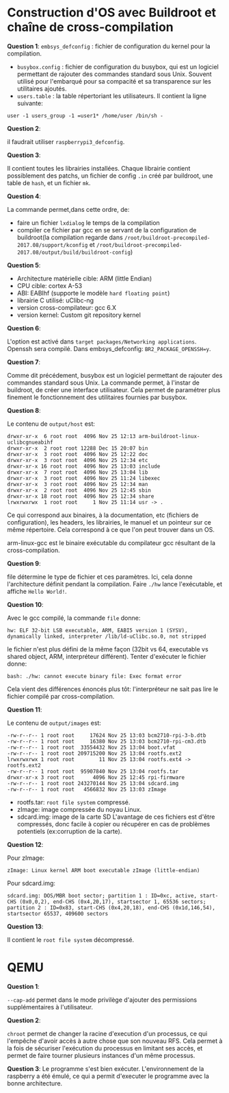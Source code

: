 # Construction d'OS avec Buildroot et chaîne de cross-compilation

**Question 1**: 
`embsys_defconfig` : fichier de configuration du kernel pour la compilation.
- `busybox.config` : fichier de configuration du busybox, qui est un logiciel permettant de rajouter des commandes standard sous Unix. Souvent utilisé pour l'embarqué pour sa compacité et sa transparence sur les utilitaires ajoutés.
- `users.table` : la table répertoriant les utilisateurs. Il contient la ligne suivante:

````
user -1 users_group -1 =user1* /home/user /bin/sh -
````

**Question 2**: 

il faudrait utiliser `raspberrypi3_defconfig`. 

**Question 3**: 

Il contient toutes les librairies installées. Chaque librairie contient possiblement des patchs, un fichier de config `.in` créé par buildroot, une table de `hash`, et un fichier `mk`.

**Question 4**: 

La commande permet,dans cette ordre, de:
- faire un fichier `lxdialog` le temps de la compilation
- compiler ce fichier par gcc en se servant de la configuration de buildroot(la compilation regarde dans `/root/buildroot-precompiled-2017.08/support/kconfig` et `/root/buildroot-precompiled-2017.08/output/build/buildroot-config`)

**Question 5**: 

- Architecture matérielle cible: ARM (little Endian)
- CPU cible: cortex A-53
- ABI: EABIhf (supporte le modèle `hard floating point`)
- librairie C utilisé: uClibc-ng
- version cross-compilateur: gcc 6.X
- version kernel: Custom git repository kernel

**Question 6**: 

L'option est activé dans `target packages/Networking applications`. Openssh sera compilé. Dans embsys_defconfig: `BR2_PACKAGE_OPENSSH=y`.

**Question 7**: 

Comme dit précédement, busybox est un logiciel permettant de rajouter des commandes standard sous Unix. La commande permet, à l'instar de buildroot, de créer une interface utilisateur. Cela permet de paramétrer plus finement le fonctionnement des utilitaires fournies par busybox.

**Question 8**: 

Le contenu de `output/host` est:
````
drwxr-xr-x  6 root root  4096 Nov 25 12:13 arm-buildroot-linux-uclibcgnueabihf
drwxr-xr-x  2 root root 12288 Dec 15 20:07 bin
drwxr-xr-x  3 root root  4096 Nov 25 12:22 doc
drwxr-xr-x  3 root root  4096 Nov 25 12:34 etc
drwxr-xr-x 16 root root  4096 Nov 25 13:03 include
drwxr-xr-x  7 root root  4096 Nov 25 13:04 lib
drwxr-xr-x  3 root root  4096 Nov 25 11:24 libexec
drwxr-xr-x  3 root root  4096 Nov 25 12:34 man
drwxr-xr-x  2 root root  4096 Nov 25 12:45 sbin
drwxr-xr-x 18 root root  4096 Nov 25 12:34 share
lrwxrwxrwx  1 root root     1 Nov 25 11:14 usr -> .
````
Ce qui correspond aux binaires, à la documentation, etc (fichiers de configuration), les headers, les librairies, le manuel et un pointeur sur ce même répertoire. Cela correspond à ce que l'on peut trouver dans un OS.

arm-linux-gcc est le binaire exécutable du compilateur gcc résultant de la cross-compilation.

**Question 9**: 

file détermine le type de fichier et ces paramètres. Ici, cela donne l'architecture définit pendant la compilation.
Faire `./hw` lance l'exécutable, et affiche `Hello World!`.

**Question 10**: 

Avec le gcc compilé, la commande `file` donne:
````
hw: ELF 32-bit LSB executable, ARM, EABI5 version 1 (SYSV), dynamically linked, interpreter /lib/ld-uClibc.so.0, not stripped
````
le fichier n'est plus défini de la même façon (32bit vs 64, executable vs shared object, ARM, interpréteur différent).
Tenter d'exécuter le fichier donne:
````
bash: ./hw: cannot execute binary file: Exec format error
````
Cela vient des différences énoncés plus tôt: l'interpréteur ne sait pas lire le fichier compilé par cross-compilation.

**Question 11**: 

Le contenu de `output/images` est:
````
-rw-r--r-- 1 root root     17624 Nov 25 13:03 bcm2710-rpi-3-b.dtb
-rw-r--r-- 1 root root     16380 Nov 25 13:03 bcm2710-rpi-cm3.dtb
-rw-r--r-- 1 root root  33554432 Nov 25 13:04 boot.vfat
-rw-r--r-- 1 root root 209715200 Nov 25 13:04 rootfs.ext2
lrwxrwxrwx 1 root root        11 Nov 25 13:04 rootfs.ext4 -> rootfs.ext2
-rw-r--r-- 1 root root  95907840 Nov 25 13:04 rootfs.tar
drwxr-xr-x 3 root root      4096 Nov 25 12:45 rpi-firmware
-rw-r--r-- 1 root root 243270144 Nov 25 13:04 sdcard.img
-rw-r--r-- 1 root root   4566832 Nov 25 13:03 zImage
````
- rootfs.tar: `root file system` compressé.
- zImage: image compressée du noyau Linux.
- sdcard.img: image de la carte SD
L'avantage de ces fichiers est d'être compressés, donc facile à copier ou récupérer en cas de problèmes potentiels (ex:corruption de la carte).

**Question 12**: 

Pour zImage:
````
zImage: Linux kernel ARM boot executable zImage (little-endian)
````
Pour sdcard.img:
````
sdcard.img: DOS/MBR boot sector; partition 1 : ID=0xc, active, start-CHS (0x0,0,2), end-CHS (0x4,20,17), startsector 1, 65536 sectors; partition 2 : ID=0x83, start-CHS (0x4,20,18), end-CHS (0x1d,146,54), startsector 65537, 409600 sectors
````

**Question 13**: 

Il contient le `root file system` décompressé.


# QEMU


**Question 1**: 

`--cap-add` permet dans le mode privilège d'ajouter des permissions supplémentaires à l'utilisateur.

**Question 2**: 

`chroot` permet de changer la racine d'execution d'un processus, ce qui l'empêche d'avoir accès à autre chose que son nouveau RFS. Cela permet à la fois de sécuriser l'exécution du processus en limitant ses accès, et permet de faire tourner plusieurs instances d'un même processus.

**Question 3**: 
Le programme s'est bien exécuter. L'environnement de la raspberry a été émulé, ce qui a permit d'executer le programme avec la bonne architecture.








